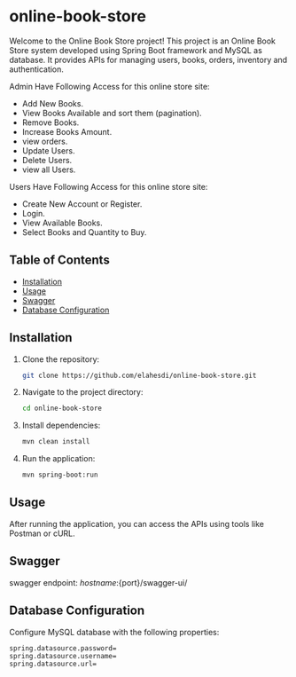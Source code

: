 # online-book-store


Welcome to the Online Book Store project! This project is an Online Book Store system developed using Spring Boot framework and MySQL as database. It provides APIs for managing users, books, orders, inventory and authentication.

Admin Have Following Access for this online store site:

- Add New Books.
- View Books Available and sort them (pagination).
- Remove Books.
- Increase Books Amount.
- view orders.
- Update Users.
- Delete Users.
- view all Users.

Users Have Following Access for this online store site:
- Create New Account or Register.
- Login.
- View Available Books.
- Select Books and Quantity to Buy.

## Table of Contents

- [Installation](#installation)
- [Usage](#usage)
- [Swagger](#swagger)
- [Database Configuration](#database-configuration)

 
## Installation

1. Clone the repository:

    ```bash
    git clone https://github.com/elahesdi/online-book-store.git
    ```

2. Navigate to the project directory:

    ```bash
    cd online-book-store
    ```

3. Install dependencies:

    ```bash
    mvn clean install
    ```

4. Run the application:

    ```bash
    mvn spring-boot:run
    ```

## Usage

After running the application, you can access the APIs using tools like Postman or cURL.

## Swagger
swagger endpoint: ${hostname}:${port}/swagger-ui/

## Database Configuration

Configure MySQL database with the following properties:

```properties
spring.datasource.password=
spring.datasource.username=
spring.datasource.url=


